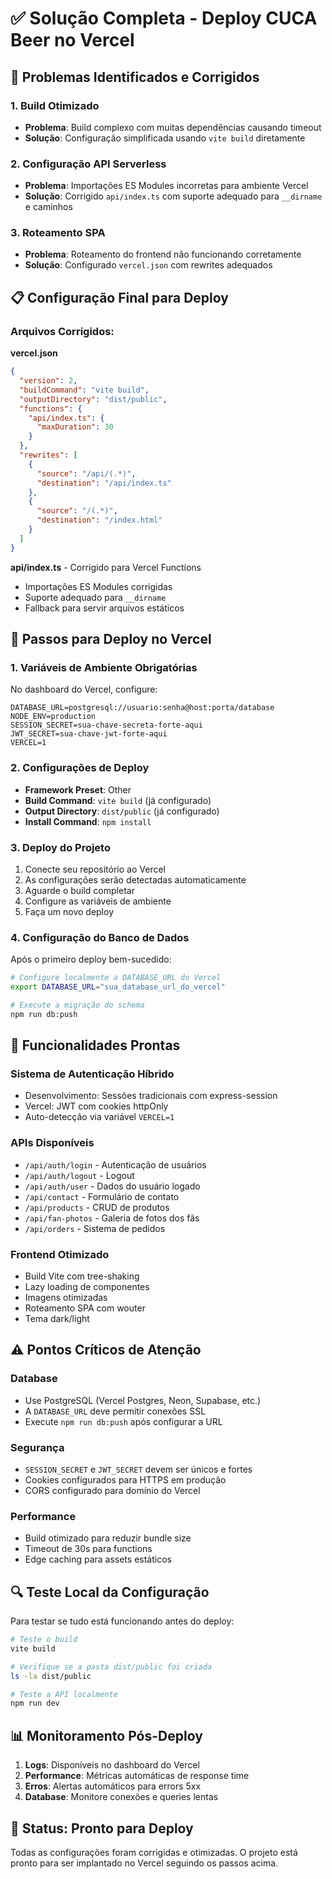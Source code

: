 # ✅ Solução Completa - Deploy CUCA Beer no Vercel

## 🔧 Problemas Identificados e Corrigidos

### 1. Build Otimizado
- **Problema**: Build complexo com muitas dependências causando timeout
- **Solução**: Configuração simplificada usando `vite build` diretamente

### 2. Configuração API Serverless
- **Problema**: Importações ES Modules incorretas para ambiente Vercel
- **Solução**: Corrigido `api/index.ts` com suporte adequado para `__dirname` e caminhos

### 3. Roteamento SPA
- **Problema**: Roteamento do frontend não funcionando corretamente
- **Solução**: Configurado `vercel.json` com rewrites adequados

## 📋 Configuração Final para Deploy

### Arquivos Corrigidos:

**vercel.json**
```json
{
  "version": 2,
  "buildCommand": "vite build",
  "outputDirectory": "dist/public",
  "functions": {
    "api/index.ts": {
      "maxDuration": 30
    }
  },
  "rewrites": [
    {
      "source": "/api/(.*)",
      "destination": "/api/index.ts"
    },
    {
      "source": "/(.*)",
      "destination": "/index.html"
    }
  ]
}
```

**api/index.ts** - Corrigido para Vercel Functions
- Importações ES Modules corrigidas
- Suporte adequado para `__dirname`
- Fallback para servir arquivos estáticos

## 🚀 Passos para Deploy no Vercel

### 1. Variáveis de Ambiente Obrigatórias
No dashboard do Vercel, configure:

```
DATABASE_URL=postgresql://usuario:senha@host:porta/database
NODE_ENV=production
SESSION_SECRET=sua-chave-secreta-forte-aqui
JWT_SECRET=sua-chave-jwt-forte-aqui
VERCEL=1
```

### 2. Configurações de Deploy
- **Framework Preset**: Other
- **Build Command**: `vite build` (já configurado)
- **Output Directory**: `dist/public` (já configurado)
- **Install Command**: `npm install`

### 3. Deploy do Projeto
1. Conecte seu repositório ao Vercel
2. As configurações serão detectadas automaticamente
3. Aguarde o build completar
4. Configure as variáveis de ambiente
5. Faça um novo deploy

### 4. Configuração do Banco de Dados
Após o primeiro deploy bem-sucedido:

```bash
# Configure localmente a DATABASE_URL do Vercel
export DATABASE_URL="sua_database_url_do_vercel"

# Execute a migração do schema
npm run db:push
```

## 🎯 Funcionalidades Prontas

### Sistema de Autenticação Híbrido
- Desenvolvimento: Sessões tradicionais com express-session
- Vercel: JWT com cookies httpOnly
- Auto-detecção via variável `VERCEL=1`

### APIs Disponíveis
- `/api/auth/login` - Autenticação de usuários
- `/api/auth/logout` - Logout
- `/api/auth/user` - Dados do usuário logado
- `/api/contact` - Formulário de contato
- `/api/products` - CRUD de produtos
- `/api/fan-photos` - Galeria de fotos dos fãs
- `/api/orders` - Sistema de pedidos

### Frontend Otimizado
- Build Vite com tree-shaking
- Lazy loading de componentes
- Imagens otimizadas
- Roteamento SPA com wouter
- Tema dark/light

## ⚠️ Pontos Críticos de Atenção

### Database
- Use PostgreSQL (Vercel Postgres, Neon, Supabase, etc.)
- A `DATABASE_URL` deve permitir conexões SSL
- Execute `npm run db:push` após configurar a URL

### Segurança
- `SESSION_SECRET` e `JWT_SECRET` devem ser únicos e fortes
- Cookies configurados para HTTPS em produção
- CORS configurado para domínio do Vercel

### Performance
- Build otimizado para reduzir bundle size
- Timeout de 30s para functions
- Edge caching para assets estáticos

## 🔍 Teste Local da Configuração

Para testar se tudo está funcionando antes do deploy:

```bash
# Teste o build
vite build

# Verifique se a pasta dist/public foi criada
ls -la dist/public

# Teste a API localmente
npm run dev
```

## 📊 Monitoramento Pós-Deploy

1. **Logs**: Disponíveis no dashboard do Vercel
2. **Performance**: Métricas automáticas de response time
3. **Erros**: Alertas automáticos para errors 5xx
4. **Database**: Monitore conexões e queries lentas

## 🎉 Status: Pronto para Deploy

Todas as configurações foram corrigidas e otimizadas. O projeto está pronto para ser implantado no Vercel seguindo os passos acima.